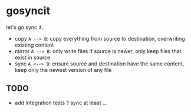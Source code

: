 # gosyncit

let's go sync it.

- copy `A --> B`: copy everything from source to destination, overwriting existing content
- mirror `A --> B`: only write files if source is newer, only keep files that exist in source
- sync `A <--> B`: ensure source and destination have the same content, keep only the newest version of any file

## TODO

- add integration tests ? sync at least ...
